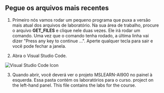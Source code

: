 ## Pegue os arquivos mais recentes 

1. Primeiro nós vamos rodar um pequeno programa que puxa a versão mais atual dos arquivos de laboratório. Na sua área de trabalho, procure o arquivo **GET_FILES** e clique nele duas vezes. Ele irá rodar um comando. Uma vez que o comando tenha rodado, a última linha vai dizer "Press any key to continue ...". Aperte qualquer tecla para sair e você pode fechar a janela.

2.  Abra o Visual Studio Code. 

![Visual Studio Code Icon](./images/vscode.jpg)

3. Quando abrir, você deverá ver o projeto MSLEARN-AI900 no painel à esquerda. Essa pasta contém os laboratórios para o curso. project on the left-hand panel. This file contains the labs for the course. 
